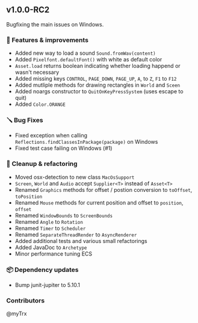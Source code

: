 ## v1.0.0-RC2

Bugfixing the main issues on Windows.

### 🚀 Features & improvements

- Added new way to load a sound `Sound.fromWav(content)`
- Added `Pixelfont.defaultFont()` with white as default color
- `Asset.load` returns boolean indicating whether loading happend or wasn't necessary
- Added missing keys `CONTROL`, `PAGE_DOWN`, `PAGE_UP`, `A`, to `Z`,  `F1` to `F12`
- Added mutliple methods for drawing rectangles in `World` and `Sceen`
- Added noargs constructor to `QuitOnKeyPressSystem` (uses escape to quit)
- Added `Color.ORANGE`

### 🪛 Bug Fixes

- Fixed exception when calling `Reflections.findClassesInPackage(package)` on Windows
- Fixed test case failing on Windows (#1)

### 🧽 Cleanup & refactoring

- Moved osx-detection to new class `MacOsSupport`
- `Screen`, `World` and `Audio` accept `Supplier<T>` instead of `Asset<T>`
- Renamed `Graphics` methods for offset / postion conversion to `toOffset`, `toPosition`
- Renamed `Mouse` methods for current position and offset to `position`, `offset`
- Renamed `WindowBounds` to `ScreenBounds`
- Renamed `Angle` to `Rotation`
- Renamed `Timer` to `Scheduler`
- Renamed `SeparateThreadRender` to `AsyncRenderer`
- Added additional tests and various small refactorings
- Added JavaDoc to `Archetype`
- Minor performance tuning ECS

### 📦 Dependency updates

- Bump junit-jupiter to 5.10.1

### Contributors

@myTrx